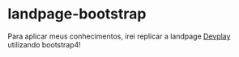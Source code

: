 # landpage-bootstrap

Para aplicar meus conhecimentos, irei replicar a landpage [Devplay](https://app.devplay.com.br/programacao-web-em-14-dias) utilizando bootstrap4!
